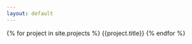 ```yaml
---
layout: default
---
```

<div class="ad-wrapper">
{% for project in site.projects %}
  {{project.title}}
{% endfor %}
</div>
